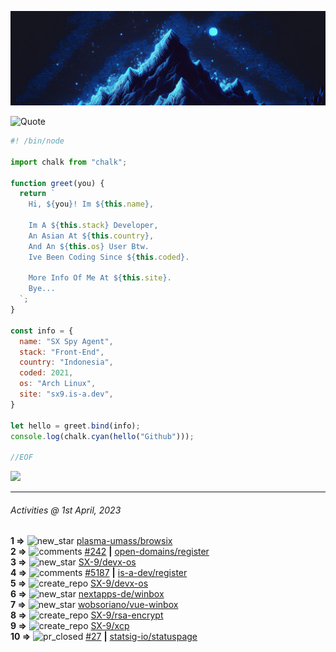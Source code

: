 ![Hello World!](banner.png)

<picture>
  <source media="(prefers-color-scheme: dark)" srcset="https://readme-typing-svg.herokuapp.com?font=Fira+Code&pause=1000&color=90D1F7&center=true&repeat=false&width=435&lines=%22Programming+Is+Painful+And+Fun%22">
  <source media="(prefers-color-scheme: light)" srcset="https://readme-typing-svg.herokuapp.com?font=Fira+Code&pause=1000&color=000000&center=true&repeat=false&width=435&lines=F*ck+You+Light+Mode+User;%22Programming+Is+Painful+And+Fun%22">
  <img alt="Quote" src="">
</picture>

```js
#! /bin/node

import chalk from "chalk";

function greet(you) {
  return `
    Hi, ${you}! Im ${this.name},

    Im A ${this.stack} Developer,
    An Asian At ${this.country},
    And An ${this.os} User Btw.
    Ive Been Coding Since ${this.coded}.

    More Info Of Me At ${this.site}.
    Bye...
  `;
}

const info = {
  name: "SX Spy Agent",
  stack: "Front-End",
  country: "Indonesia",
  coded: 2021,
  os: "Arch Linux",
  site: "sx9.is-a.dev",
}

let hello = greet.bind(info);
console.log(chalk.cyan(hello("Github")));

//EOF
```

![](https://skillicons.dev/icons?i=vite,vue,firebase,linux,nodejs,vscode&perline=6&theme=light)

---

<!--RECENT_ACTIVITY:last_update-->
###### Activities @ 1st April, 2023
<!--RECENT_ACTIVITY:last_update_end-->

<!--RECENT_ACTIVITY:start-->
**1 =>** ![new_star](https://cdn.jsdelivr.net/gh/Readme-Workflows/Readme-Icons@main/icons/octicons/StarredRepositoryYellow.svg) [plasma-umass/browsix](https://github.com/plasma-umass/browsix)<br>
**2 =>** ![comments](https://cdn.jsdelivr.net/gh/Readme-Workflows/Readme-Icons@main/icons/octicons/Comment.svg) [#242](https://github.com/open-domains/register/issues/242#issuecomment-1491289379) **|** [open-domains/register](https://github.com/open-domains/register)<br>
**3 =>** ![new_star](https://cdn.jsdelivr.net/gh/Readme-Workflows/Readme-Icons@main/icons/octicons/StarredRepositoryYellow.svg) [SX-9/devx-os](https://github.com/SX-9/devx-os)<br>
**4 =>** ![comments](https://cdn.jsdelivr.net/gh/Readme-Workflows/Readme-Icons@main/icons/octicons/Comment.svg) [#5187](https://github.com/is-a-dev/register/pull/5187#issuecomment-1491138290) **|** [is-a-dev/register](https://github.com/is-a-dev/register)<br>
**5 =>** ![create_repo](https://cdn.jsdelivr.net/gh/Readme-Workflows/Readme-Icons@main/icons/octicons/Repository.svg) [SX-9/devx-os](https://github.com/SX-9/devx-os)<br>
**6 =>** ![new_star](https://cdn.jsdelivr.net/gh/Readme-Workflows/Readme-Icons@main/icons/octicons/StarredRepositoryYellow.svg) [nextapps-de/winbox](https://github.com/nextapps-de/winbox)<br>
**7 =>** ![new_star](https://cdn.jsdelivr.net/gh/Readme-Workflows/Readme-Icons@main/icons/octicons/StarredRepositoryYellow.svg) [wobsoriano/vue-winbox](https://github.com/wobsoriano/vue-winbox)<br>
**8 =>** ![create_repo](https://cdn.jsdelivr.net/gh/Readme-Workflows/Readme-Icons@main/icons/octicons/Repository.svg) [SX-9/rsa-encrypt](https://github.com/SX-9/rsa-encrypt)<br>
**9 =>** ![create_repo](https://cdn.jsdelivr.net/gh/Readme-Workflows/Readme-Icons@main/icons/octicons/Repository.svg) [SX-9/xcp](https://github.com/SX-9/xcp)<br>
**10 =>** ![pr_closed](https://cdn.jsdelivr.net/gh/Readme-Workflows/Readme-Icons@main/icons/octicons/PullRequestClosed.svg) [#27](https://github.com/statsig-io/statuspage/pull/27) **|** [statsig-io/statuspage](https://github.com/statsig-io/statuspage)<br>
<!--RECENT_ACTIVITY:end-->
